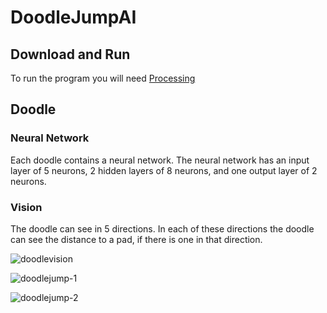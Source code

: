 # DoodleJumpAI

## Download and Run
To run the program you will need [Processing](https://processing.org/)

## Doodle
### Neural Network
Each doodle contains a neural network. The neural network has an input layer of 5 neurons, 2 hidden layers of 8 neurons, and one output layer of 2 neurons. 
### Vision
The doodle can see in 5 directions. In each of these directions the doodle can see the distance to a pad, if there is one in that direction.

![doodlevision](https://user-images.githubusercontent.com/36581610/48689204-5c8af600-eb97-11e8-8deb-e0391667e4d7.PNG)

![doodlejump-1](https://user-images.githubusercontent.com/36581610/48689164-32d1cf00-eb97-11e8-90c4-78a15ed9dace.gif)

![doodlejump-2](https://user-images.githubusercontent.com/36581610/48689699-a8d73580-eb99-11e8-9deb-b2f370ca1026.gif)


